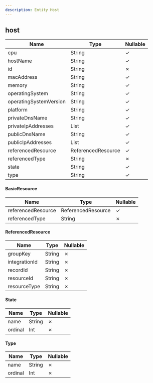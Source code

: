 ```yaml
---
description: Entity Host
---
```

host
----

| **Name**               | **Type**           | **Nullable** |
| ---------------------- | ------------------ | ------------ |
| cpu                    | String             | &check;      |
| hostName               | String             | &check;      |
| id                     | String             | &cross;      |
| macAddress             | String             | &check;      |
| memory                 | String             | &check;      |
| operatingSystem        | String             | &check;      |
| operatingSystemVersion | String             | &check;      |
| platform               | String             | &check;      |
| privateDnsName         | String             | &check;      |
| privateIpAddresses     | List<String>       | &check;      |
| publicDnsName          | String             | &check;      |
| publicIpAddresses      | List<String>       | &check;      |
| referencedResource     | ReferencedResource | &check;      |
| referencedType         | String             | &cross;      |
| state                  | String             | &check;      |
| type                   | String             | &check;      |

#### BasicResource
| **Name**           | **Type**           | **Nullable** |
| ------------------ | ------------------ | ------------ |
| referencedResource | ReferencedResource | &check;      |
| referencedType     | String             | &cross;      |

#### ReferencedResource
| **Name**      | **Type** | **Nullable** |
| ------------- | -------- | ------------ |
| groupKey      | String   | &cross;      |
| integrationId | String   | &cross;      |
| recordId      | String   | &cross;      |
| resourceId    | String   | &cross;      |
| resourceType  | String   | &cross;      |

#### State
| **Name** | **Type** | **Nullable** |
| -------- | -------- | ------------ |
| name     | String   | &cross;      |
| ordinal  | Int      | &cross;      |

#### Type
| **Name** | **Type** | **Nullable** |
| -------- | -------- | ------------ |
| name     | String   | &cross;      |
| ordinal  | Int      | &cross;      |
